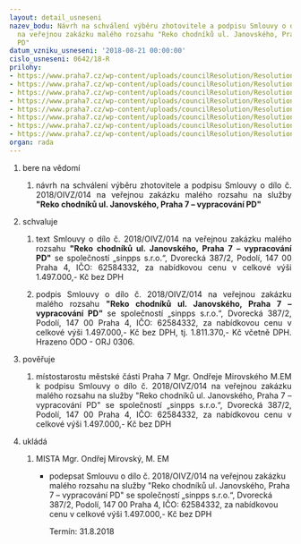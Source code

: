```yaml
---
layout: detail_usneseni
nazev_bodu: Návrh na schválení výběru zhotovitele a podpisu Smlouvy o dílo č. 2018/OIVZ/014
  na veřejnou zakázku malého rozsahu "Reko chodníků ul. Janovského, Praha 7 – vypracování
  PD"
datum_vzniku_usneseni: '2018-08-21 00:00:00'
cislo_usneseni: 0642/18-R
prilohy:
- https://www.praha7.cz/wp-content/uploads/councilResolution/Resolutions/30173/export/1Duvodovazprava~385248.docx
- https://www.praha7.cz/wp-content/uploads/councilResolution/Resolutions/30173/export/5Cenovaspecifikace~385244.doc
- https://www.praha7.cz/wp-content/uploads/councilResolution/Resolutions/30173/export/6Specifikacerozsahuprojektpraci~385243.pdf
- https://www.praha7.cz/wp-content/uploads/councilResolution/Resolutions/30173/export/7Priloha1Specifikaceprojektpraci1~385242.pdf
- https://www.praha7.cz/wp-content/uploads/councilResolution/Resolutions/30173/export/8Vyzvakpodaninabidky~385241.pdf
- https://www.praha7.cz/wp-content/uploads/councilResolution/Resolutions/30173/export/9UdajezRegistruplatcuDPH~385240.pdf
- https://www.praha7.cz/wp-content/uploads/councilResolution/Resolutions/30173/export/10VypiszORsinppssro~385239.pdf
- https://www.praha7.cz/wp-content/uploads/councilResolution/Resolutions/30173/export/export~386317.pdf
organ: rada
---
```

<ol class="urzList_view" id="urzList">
<li class="urzClass1" id=""><span name="1">bere na vědomí</span> 
<ol class="urzOlClass">
<li class="urzClass2" style="text-align: justify;" id=""><span><p style="text-align: justify;" data-mce-style="text-align: justify;">návrh na schválení výběru zhotovitele a podpisu Smlouvy o dílo č. 2018/OIVZ/014 na veřejnou zakázku malého rozsahu na služby <strong>"Reko chodníků ul. Janovského, Praha 7 – vypracování PD"</strong><strong><br></strong></p></span></li></ol></li>
<li class="urzClass1" id=""><span name="24">schvaluje</span> 
<ol class="urzOlClass">
<li class="urzClass2" style="text-align: justify;" id=""><span><p style="text-align: justify;" data-mce-style="text-align: justify;">text Smlouvy o dílo č. 2018/OIVZ/014 na veřejnou zakázku malého rozsahu <strong>"Reko chodníků ul. Janovského, Praha 7 – vypracování PD"</strong> se společností „sinpps s.r.o.“, Dvorecká 387/2, Podolí, 147 00 Praha 4, IČO: 62584332, za nabídkovou cenu v celkové výši 1.497.000,- Kč bez DPH<br></p></span></li>
<li class="urzClass2" style="text-align: justify;" id=""><span><p style="text-align: justify;" data-mce-style="text-align: justify;">podpis Smlouvy o dílo č. 2018/OIVZ/014 na veřejnou zakázku malého rozsahu <strong>"Reko chodníků ul. Janovského, Praha 7 – vypracování PD" </strong>se společností „sinpps s.r.o.“, Dvorecká 387/2, Podolí, 147 00 Praha 4, IČO: 62584332, za nabídkovou cenu v celkové výši 1.497.000,- Kč bez DPH, tj. 1.811.370,- Kč včetně DPH. Hrazeno ODO - ORJ 0306. &nbsp;&nbsp; <br></p></span></li></ol></li>
<li class="urzClass1" id=""><span name="16">pověřuje</span> 
<ol class="urzOlClass">
<li class="urzClass2" style="text-align: justify;" id=""><span><p style="text-align: justify;" data-mce-style="text-align: justify;">místostarostu městské části Praha 7 Mgr. Ondřeje Mirovského M.EM k podpisu Smlouvy o dílo č. 2018/OIVZ/014 na veřejnou zakázku malého rozsahu na služby "Reko chodníků ul. Janovského, Praha 7 – vypracování PD" se společností „sinpps s.r.o.“, Dvorecká 387/2, Podolí, 147 00 Praha 4, IČO: 62584332, za nabídkovou cenu v celkové výši 1.497.000,- Kč bez DPH<br></p></span>
</li></ol></li><li class="urzClass1" id="urzUkoly"><span name="1">ukládá</span><ol class="urzOlClass"><li class="urzClass2"><span><p>MISTA Mgr. Ondřej Mirovský, M. EM</p></span><ul class="urzUlClass"><li class="urzClass3"><span><p>podepsat Smlouvu o dílo č. 2018/OIVZ/014 na veřejnou zakázku malého rozsahu na služby "Reko chodníků ul. Janovského, Praha 7 – vypracování PD" se společností „sinpps s.r.o.“, Dvorecká 387/2, Podolí, 147 00 Praha 4, IČO: 62584332, za nabídkovou cenu v celkové výši 1.497.000,- Kč bez DPH</p></span><span class="urzUkolTermin">  Termín:&nbsp;31.8.2018</span></li></ul></li></ol></li>
</ol>